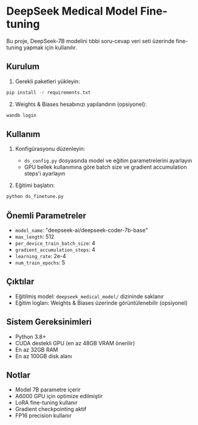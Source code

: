 # DeepSeek Medical Model Fine-tuning

Bu proje, DeepSeek-7B modelini tıbbi soru-cevap veri seti üzerinde fine-tuning yapmak için kullanılır.

## Kurulum

1. Gerekli paketleri yükleyin:

```bash
pip install -r requirements.txt
```

2. Weights & Biases hesabınızı yapılandırın (opsiyonel):

```bash
wandb login
```

## Kullanım

1. Konfigürasyonu düzenleyin:

   - `ds_config.py` dosyasında model ve eğitim parametrelerini ayarlayın
   - GPU bellek kullanımına göre batch size ve gradient accumulation steps'i ayarlayın

2. Eğitimi başlatın:

```bash
python ds_finetune.py
```

## Önemli Parametreler

- `model_name`: "deepseek-ai/deepseek-coder-7b-base"
- `max_length`: 512
- `per_device_train_batch_size`: 4
- `gradient_accumulation_steps`: 4
- `learning_rate`: 2e-4
- `num_train_epochs`: 5

## Çıktılar

- Eğitilmiş model: `deepseek_medical_model/` dizininde saklanır
- Eğitim logları: Weights & Biases üzerinde görüntülenebilir (opsiyonel)

## Sistem Gereksinimleri

- Python 3.8+
- CUDA destekli GPU (en az 48GB VRAM önerilir)
- En az 32GB RAM
- En az 100GB disk alanı

## Notlar

- Model 7B parametre içerir
- A6000 GPU için optimize edilmiştir
- LoRA fine-tuning kullanır
- Gradient checkpointing aktif
- FP16 precision kullanır

